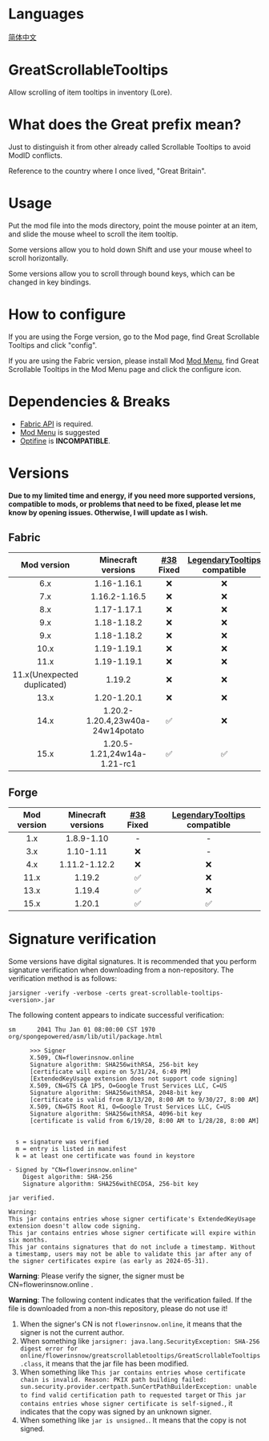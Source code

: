 # Languages
[简体中文](README/zh_cn.md)

# GreatScrollableTooltips
Allow scrolling of item tooltips in inventory (Lore).

# What does the Great prefix mean?
Just to distinguish it from other already called Scrollable Tooltips to avoid ModID conflicts.

Reference to the country where I once lived, "Great Britain".

# Usage
Put the mod file into the mods directory, point the mouse pointer at an item, and slide the mouse wheel to scroll the item tooltip.

Some versions allow you to hold down Shift and use your mouse wheel to scroll horizontally.

Some versions allow you to scroll through bound keys, which can be changed in key bindings.

# How to configure
If you are using the Forge version, go to the Mod page, find Great Scrollable Tooltips and click "config".

If you are using the Fabric version, please install Mod [Mod Menu](https://modrinth.com/mod/modmenu), find Great Scrollable Tooltips in the Mod Menu page and click the configure icon.

# Dependencies & Breaks
- [Fabric API](https://modrinth.com/mod/fabric-api) is required.
- [Mod Menu](https://modrinth.com/mod/modmenu) is suggested
- [Optifine](https://optifine.net/) is **INCOMPATIBLE**.

# Versions
**Due to my limited time and energy, if you need more supported versions, compatible to mods, or problems that need to be fixed, please let me know by opening issues. Otherwise, I will update as I wish.**

## Fabric
|         Mod version         |        Minecraft versions        | [#38](https://github.com/flowerinsnow-lights-opensource/GreatScrollableTooltips/issues/38) Fixed | [LegendaryTooltips](https://github.com/AHilyard/LegendaryTooltips) compatible |
| :-------------------------: | :------------------------------: | :----------------------------------------------------------------------------------------------: | :---------------------------------------------------------------------------: |
|             6.x             |           1.16-1.16.1            |                                                ❌                                                 |                                       ❌                                       |
|             7.x             |          1.16.2-1.16.5           |                                                ❌                                                 |                                       ❌                                       |
|             8.x             |           1.17-1.17.1            |                                                ❌                                                 |                                       ❌                                       |
|             9.x             |           1.18-1.18.2            |                                                ❌                                                 |                                       ❌                                       |
|             9.x             |           1.18-1.18.2            |                                                ❌                                                 |                                       ❌                                       |
|            10.x             |           1.19-1.19.1            |                                                ❌                                                 |                                       ❌                                       |
|            11.x             |           1.19-1.19.1            |                                                ❌                                                 |                                       ❌                                       |
| 11.x(Unexpected duplicated) |              1.19.2              |                                                ❌                                                 |                                       ❌                                       |
|            13.x             |           1.20-1.20.1            |                                                ❌                                                 |                                       ❌                                       |
|            14.x             | 1.20.2-1.20.4,23w40a-24w14potato |                                                ✅                                                 |                                       ❌                                       |
|            15.x             |   1.20.5-1.21,24w14a-1.21-rc1    |                                                ✅                                                 |                                       ✅                                       |

## Forge
| Mod version | Minecraft versions | [#38](https://github.com/flowerinsnow-lights-opensource/GreatScrollableTooltips/issues/38) Fixed | [LegendaryTooltips](https://github.com/AHilyard/LegendaryTooltips) compatible |
| :---------: | :----------------: | :----------------------------------------------------------------------------------------------: | :---------------------------------------------------------------------------: |
|     1.x     |     1.8.9-1.10     |                                                -                                                 |                                       -                                       |
|     3.x     |     1.10-1.11      |                                                ❌                                                 |                                       -                                       |
|     4.x     |   1.11.2-1.12.2    |                                                ❌                                                 |                                       ❌                                       |
|    11.x     |       1.19.2       |                                                ✅                                                 |                                       ❌                                       |
|    13.x     |       1.19.4       |                                                ✅                                                 |                                       ❌                                       |
|    15.x     |       1.20.1       |                                                ✅                                                 |                                       ✅                                       |

# Signature verification
Some versions have digital signatures. It is recommended that you perform signature verification when downloading from a non-repository. The verification method is as follows:

```
jarsigner -verify -verbose -certs great-scrollable-tooltips-<version>.jar
```

The following content appears to indicate successful verification:

```
sm      2041 Thu Jan 01 08:00:00 CST 1970 org/spongepowered/asm/lib/util/package.html

      >>> Signer
      X.509, CN=flowerinsnow.online
      Signature algorithm: SHA256withRSA, 256-bit key
      [certificate will expire on 5/31/24, 6:49 PM]
      [ExtendedKeyUsage extension does not support code signing]
      X.509, CN=GTS CA 1P5, O=Google Trust Services LLC, C=US
      Signature algorithm: SHA256withRSA, 2048-bit key
      [certificate is valid from 8/13/20, 8:00 AM to 9/30/27, 8:00 AM]
      X.509, CN=GTS Root R1, O=Google Trust Services LLC, C=US
      Signature algorithm: SHA256withRSA, 4096-bit key
      [certificate is valid from 6/19/20, 8:00 AM to 1/28/28, 8:00 AM]


  s = signature was verified 
  m = entry is listed in manifest
  k = at least one certificate was found in keystore

- Signed by "CN=flowerinsnow.online"
    Digest algorithm: SHA-256
    Signature algorithm: SHA256withECDSA, 256-bit key

jar verified.

Warning: 
This jar contains entries whose signer certificate's ExtendedKeyUsage extension doesn't allow code signing.
This jar contains entries whose signer certificate will expire within six months. 
This jar contains signatures that do not include a timestamp. Without a timestamp, users may not be able to validate this jar after any of the signer certificates expire (as early as 2024-05-31).
```

**Warning**: Please verify the signer, the signer must be CN=flowerinsnow.online .

**Warning**: The following content indicates that the verification failed. If the file is downloaded from a non-this repository, please do not use it!

1. When the signer's CN is not `flowerinsnow.online`, it means that the signer is not the current author.
2. When something like `jarsigner: java.lang.SecurityException: SHA-256 digest error for online/flowerinsnow/greatscrollabletooltips/GreatScrollableTooltips.class`, it means that the jar file has been modified.
3. When something like `This jar contains entries whose certificate chain is invalid. Reason: PKIX path building failed: sun.security.provider.certpath.SunCertPathBuilderException: unable to find valid certification path to requested target` or `This jar contains entries whose signer certificate is self-signed.`, it indicates that the copy was signed by an unknown signer.
4. When something like `jar is unsigned.`. It means that the copy is not signed.
